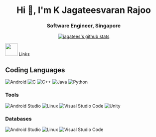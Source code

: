 <h1 align="center">Hi 👋, I'm K Jagateesvaran Rajoo</h1>
<h3 align="center">Software Engineer, Singapore</h3>

<p align="center">
  <a href="https://github.com/edisonlee55"><img src="https://github-readme-stats.vercel.app/api?username=jagatees&hide_border=true&show_icons=true" alt="jagatees's github stats"></a>
</p>
<img height="40" src="https://raw.githubusercontent.com/innng/innng/master/assets/kyubey.gif"/> Links


## Coding Languages 

![Android](https://img.shields.io/badge/Android-3DDC84?logo=android&logoColor=white&style=for-the-badge)
![C](https://img.shields.io/badge/C-A8B9CC?logo=c&logoColor=white&style=for-the-badge)
![C++](https://img.shields.io/badge/C++-00599C?logo=cplusplus&logoColor=white&style=for-the-badge)
![Java](https://img.shields.io/badge/Java-F8981D?logo=java&logoColor=white&style=for-the-badge)
![Python](https://img.shields.io/badge/Python-3776AB?logo=python&logoColor=white&style=for-the-badge)


### Tools

![Android Studio](https://img.shields.io/badge/Android%20Studio-3DDC84?logo=androidstudio&logoColor=white&style=for-the-badge)
![Linux](https://img.shields.io/badge/Linux-FCC624?logo=Linux&logoColor=black&style=for-the-badge)
![Visual Studio Code](https://img.shields.io/badge/VSCode-007ACC?logo=visualstudiocode&logoColor=white&style=for-the-badge)
![Unity](https://img.shields.io/badge/Unity-100000?style=for-the-badge&logo=unity&logoColor=white)


### Databases

![Android Studio](https://img.shields.io/badge/Android%20Studio-3DDC84?logo=androidstudio&logoColor=white&style=for-the-badge)
![Linux](https://img.shields.io/badge/Linux-FCC624?logo=Linux&logoColor=black&style=for-the-badge)
![Visual Studio Code](https://img.shields.io/badge/VSCode-007ACC?logo=visualstudiocode&logoColor=white&style=for-the-badge)




